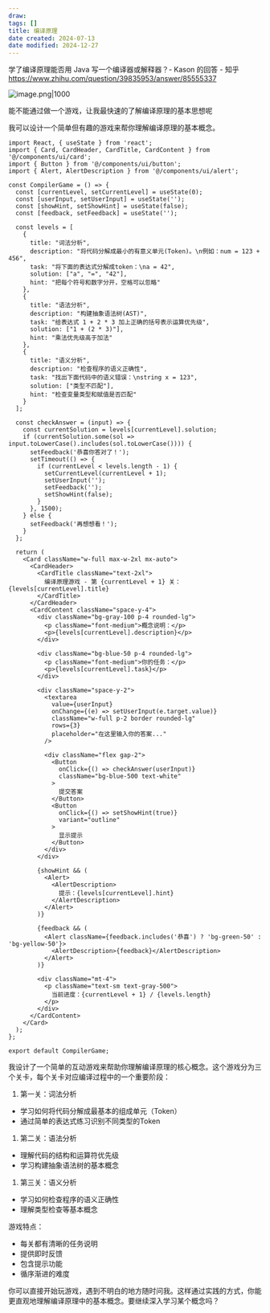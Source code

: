 ```yaml
---
draw:
tags: []
title: 编译原理
date created: 2024-07-13
date modified: 2024-12-27
---
```


学了编译原理能否用 Java 写一个编译器或解释器？- Kason 的回答 - 知乎  
https://www.zhihu.com/question/39835953/answer/85555337

![image.png|1000](https://imagehosting4picgo.oss-cn-beijing.aliyuncs.com/imagehosting/fix-dir%2Fpicgo%2Fpicgo-clipboard-images%2F2024%2F09%2F20%2F19-46-06-42cd7c36ff98bbff32e0e8d8fad504db-202409201946297-311a2e.png)

能不能通过做一个游戏，让我最快速的了解编译原理的基本思想呢

我可以设计一个简单但有趣的游戏来帮你理解编译原理的基本概念。

```tsx
import React, { useState } from 'react';
import { Card, CardHeader, CardTitle, CardContent } from '@/components/ui/card';
import { Button } from '@/components/ui/button';
import { Alert, AlertDescription } from '@/components/ui/alert';

const CompilerGame = () => {
  const [currentLevel, setCurrentLevel] = useState(0);
  const [userInput, setUserInput] = useState('');
  const [showHint, setShowHint] = useState(false);
  const [feedback, setFeedback] = useState('');

  const levels = [
    {
      title: "词法分析",
      description: "将代码分解成最小的有意义单元(Token)。\n例如：num = 123 + 456",
      task: "将下面的表达式分解成token：\na = 42",
      solution: ["a", "=", "42"],
      hint: "把每个符号和数字分开，空格可以忽略"
    },
    {
      title: "语法分析",
      description: "构建抽象语法树(AST)",
      task: "给表达式 1 + 2 * 3 加上正确的括号表示运算优先级",
      solution: ["1 + (2 * 3)"],
      hint: "乘法优先级高于加法"
    },
    {
      title: "语义分析",
      description: "检查程序的语义正确性",
      task: "找出下面代码中的语义错误：\nstring x = 123",
      solution: ["类型不匹配"],
      hint: "检查变量类型和赋值是否匹配"
    }
  ];

  const checkAnswer = (input) => {
    const currentSolution = levels[currentLevel].solution;
    if (currentSolution.some(sol => input.toLowerCase().includes(sol.toLowerCase()))) {
      setFeedback('恭喜你答对了！');
      setTimeout(() => {
        if (currentLevel < levels.length - 1) {
          setCurrentLevel(currentLevel + 1);
          setUserInput('');
          setFeedback('');
          setShowHint(false);
        }
      }, 1500);
    } else {
      setFeedback('再想想看！');
    }
  };

  return (
    <Card className="w-full max-w-2xl mx-auto">
      <CardHeader>
        <CardTitle className="text-2xl">
          编译原理游戏 - 第 {currentLevel + 1} 关：{levels[currentLevel].title}
        </CardTitle>
      </CardHeader>
      <CardContent className="space-y-4">
        <div className="bg-gray-100 p-4 rounded-lg">
          <p className="font-medium">概念说明：</p>
          <p>{levels[currentLevel].description}</p>
        </div>
        
        <div className="bg-blue-50 p-4 rounded-lg">
          <p className="font-medium">你的任务：</p>
          <p>{levels[currentLevel].task}</p>
        </div>

        <div className="space-y-2">
          <textarea
            value={userInput}
            onChange={(e) => setUserInput(e.target.value)}
            className="w-full p-2 border rounded-lg"
            rows={3}
            placeholder="在这里输入你的答案..."
          />
          
          <div className="flex gap-2">
            <Button 
              onClick={() => checkAnswer(userInput)}
              className="bg-blue-500 text-white"
            >
              提交答案
            </Button>
            <Button 
              onClick={() => setShowHint(true)}
              variant="outline"
            >
              显示提示
            </Button>
          </div>
        </div>

        {showHint && (
          <Alert>
            <AlertDescription>
              提示：{levels[currentLevel].hint}
            </AlertDescription>
          </Alert>
        )}

        {feedback && (
          <Alert className={feedback.includes('恭喜') ? 'bg-green-50' : 'bg-yellow-50'}>
            <AlertDescription>{feedback}</AlertDescription>
          </Alert>
        )}

        <div className="mt-4">
          <p className="text-sm text-gray-500">
            当前进度：{currentLevel + 1} / {levels.length}
          </p>
        </div>
      </CardContent>
    </Card>
  );
};

export default CompilerGame;

```

我设计了一个简单的互动游戏来帮助你理解编译原理的核心概念。这个游戏分为三个关卡，每个关卡对应编译过程中的一个重要阶段：

1. 第一关：词法分析
- 学习如何将代码分解成最基本的组成单元（Token）
- 通过简单的表达式练习识别不同类型的Token

1. 第二关：语法分析
- 理解代码的结构和运算符优先级
- 学习构建抽象语法树的基本概念

1. 第三关：语义分析
- 学习如何检查程序的语义正确性
- 理解类型检查等基本概念

游戏特点：

- 每关都有清晰的任务说明
- 提供即时反馈
- 包含提示功能
- 循序渐进的难度

你可以直接开始玩游戏，遇到不明白的地方随时问我。这样通过实践的方式，你能更直观地理解编译原理中的基本概念。要继续深入学习某个概念吗？
